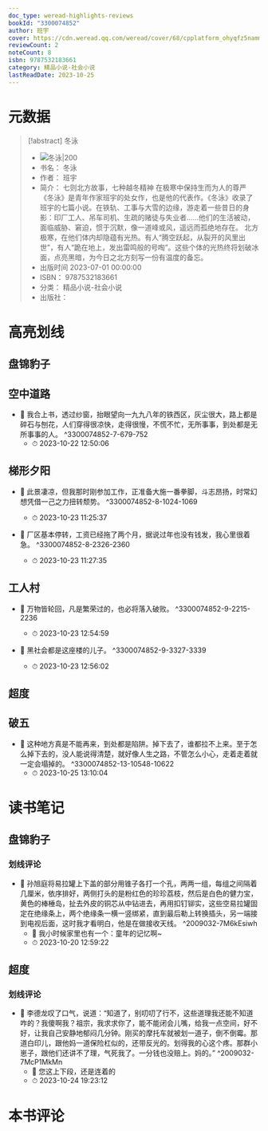 ```yaml
---
doc_type: weread-highlights-reviews
bookId: "3300074852"
author: 班宇
cover: https://cdn.weread.qq.com/weread/cover/68/cpplatform_ohyqfz5namm7bv6rq9jpvq/t7_cpplatform_ohyqfz5namm7bv6rq9jpvq1698228244.jpg
reviewCount: 2
noteCount: 8
isbn: 9787532183661
category: 精品小说-社会小说
lastReadDate: 2023-10-25
---
```

# 元数据
> [!abstract] 冬泳
> - ![ 冬泳|200](https://cdn.weread.qq.com/weread/cover/68/cpplatform_ohyqfz5namm7bv6rq9jpvq/t7_cpplatform_ohyqfz5namm7bv6rq9jpvq1698228244.jpg)
> - 书名： 冬泳
> - 作者： 班宇
> - 简介： 七则北方故事，七种越冬精神
在极寒中保持生而为人的尊严
《冬泳》是青年作家班宇的处女作，也是他的代表作。《冬泳》收录了班宇的七篇小说。在铁轨、工事与大雪的边缘，游走着一些昔日的身影：印厂工人、吊车司机、生疏的赌徒与失业者……他们的生活被动，面临威胁、窘迫，惯于沉默，像一道峰或风，遥远而孤绝地存在。
北方极寒，在他们体内却隐蕴有光热。有人“腾空跃起，从裂开的风里出世”，有人“跪在地上，发出雷鸣般的号啕”。这些个体的光热终将划破冰面，点亮黑暗，为今日之北方刻写一份有温度的备忘。
> - 出版时间 2023-07-01 00:00:00
> - ISBN： 9787532183661
> - 分类： 精品小说-社会小说
> - 出版社： 

# 高亮划线

## 盘锦豹子

 
## 空中道路


- 📌 我合上书，透过纱窗，抬眼望向一九九八年的铁西区，灰尘很大，路上都是碎石与刨花，人们穿得很凉快，走得很慢，不慌不忙，无所事事，到处都是无所事事的人。 ^3300074852-7-679-752
    - ⏱ 2023-10-22 12:50:06 
## 梯形夕阳


- 📌 此景凄凉，但我那时刚参加工作，正准备大施一番拳脚，斗志昂扬，时常幻想凭借一己之力扭转颓势。 ^3300074852-8-1024-1069
    - ⏱ 2023-10-23 11:25:37 

- 📌 厂区基本停转，工资已经拖了两个月，据说过年也没有钱发，我心里很着急。 ^3300074852-8-2326-2360
    - ⏱ 2023-10-23 11:27:35 
## 工人村


- 📌 万物皆轮回，凡是繁荣过的，也必将落入破败。 ^3300074852-9-2215-2236
    - ⏱ 2023-10-23 12:54:59 

- 📌 黑社会都是这座楼的儿子。 ^3300074852-9-3327-3339
    - ⏱ 2023-10-23 12:56:02 
## 超度

 
## 破五


- 📌 这种地方真是不能再来，到处都是陷阱。掉下去了，谁都拉不上来。至于怎么掉下去的，没人能说得清楚，就好像人生之路，不管怎么小心，走着走着就一定会塌掉的。 ^3300074852-13-10548-10622
    - ⏱ 2023-10-25 13:10:04 
# 读书笔记

## 盘锦豹子

### 划线评论
- 📌 孙旭庭将易拉罐上下盖的部分用锥子各打一个孔，两两一组，每组之间隔着几厘米，依序排好，两侧打头的是粉红色的珍珍荔枝，然后是白色的健力宝，黄色的棒棰岛，扯去外皮的铜芯从中钻进去，再用扣钉铆实，这些空易拉罐固定在绝缘条上，两个绝缘条一横一竖绑紧，直到最后勒上转换插头，另一端接到电视后面，这时我才看明白，他是在做接收天线。  ^2009032-7M6kEsiwh
    - 💭 我小时候家里也有一个：童年的记忆啊~
    - ⏱ 2023-10-20 12:59:22
   
## 超度

### 划线评论
- 📌 李德龙叹了口气，说道：“知道了，别叨叨了行不，这些道理我还能不知道咋的？我傻啊我？祖宗，我求求你了，能不能闭会儿嘴，给我一点空间，好不好，让我自己安静地郁闷几分钟。刚买的摩托车就被划一道子，倒不倒霉。那道白印儿，跟他妈一道保险杠似的，还带反光的。划得我的心这个疼。那群小崽子，跟他们还讲不了理，气死我了。一分钱也没赔上。妈的。”  ^2009032-7McP1MkMn
    - 💭 您这上下段，还是连着的
    - ⏱ 2023-10-24 19:23:12
   
# 本书评论
